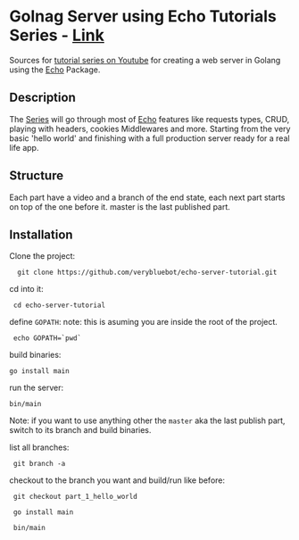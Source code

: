 # Golnag Server using Echo Tutorials Series - [Link](https://www.youtube.com/watch?v=_pww3NJuWnk&list=PLFmONUGpIk0YwlJMZOo21a9Q1juVrk4YY)
Sources for [tutorial series on Youtube](https://www.youtube.com/watch?v=_pww3NJuWnk&list=PLFmONUGpIk0YwlJMZOo21a9Q1juVrk4YY) for creating a web server in Golang using the [Echo](https://github.com/labstack/echo) Package.

## Description 
The [Series](https://www.youtube.com/watch?v=_pww3NJuWnk&list=PLFmONUGpIk0YwlJMZOo21a9Q1juVrk4YY) will go through most of [Echo](https://github.com/labstack/echo) features like requests types, CRUD, playing with headers, cookies
Middlewares and more.
Starting from the very basic 'hello world' and finishing with a full production server ready for a real
life app.

## Structure
Each part have a video and a branch of the end state, each next part starts on top of the one before it.
master is the last published part.

## Installation
Clone the project:
```
  git clone https://github.com/verybluebot/echo-server-tutorial.git
 ```
 cd into it:
 ```
  cd echo-server-tutorial
 ```
 
 define `GOPATH`:
 note: this is asuming you are inside the root of the project.
 ```
  echo GOPATH=`pwd` 
 ```
 
 build binaries: 
 ``` 
 go install main
 
 ```
 
 run the server: 
 
 ```
 bin/main
 
 ```
 
 Note: if you want to use anything other the `master` aka the last publish part, switch to
 its branch and build binaries.
 
 list all branches:
 ```
  git branch -a
 ```
 checkout to the branch you want and build/run like before:
 ```
  git checkout part_1_hello_world
 
  go install main
 
  bin/main
 ```
  
